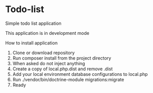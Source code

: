 # Todo-list
Simple todo list application

This application is in development mode

How to install application

1. Clone or download repository
2. Run composer install from the project directory
3. When asked do not inject anything
4. Create a copy of local.php.dist and remove .dist
5. Add your local environment database configurations to local.php
6. Run ./vendor/bin/doctrine-module migrations:migrate
7. Ready
